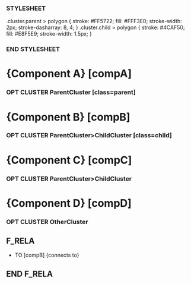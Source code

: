 ### STYLESHEET
.cluster.parent > polygon {
  stroke: #FF5722;
  fill: #FFF3E0;
  stroke-width: 2px;
  stroke-dasharray: 8, 4;
}
.cluster.child > polygon {
  stroke: #4CAF50;
  fill: #E8F5E9;
  stroke-width: 1.5px;
}
### END STYLESHEET

# {Component A} [compA]
### OPT CLUSTER ParentCluster [class=parent]

# {Component B} [compB]
### OPT CLUSTER ParentCluster>ChildCluster [class=child]

# {Component C} [compC]
### OPT CLUSTER ParentCluster>ChildCluster

# {Component D} [compD]
### OPT CLUSTER OtherCluster

## F_RELA
- TO [compB] {connects to}
## END F_RELA
